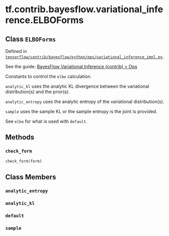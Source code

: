 <div itemscope itemtype="http://developers.google.com/ReferenceObject">
<meta itemprop="name" content="tf.contrib.bayesflow.variational_inference.ELBOForms" />
<meta itemprop="property" content="check_form"/>
<meta itemprop="property" content="analytic_entropy"/>
<meta itemprop="property" content="analytic_kl"/>
<meta itemprop="property" content="default"/>
<meta itemprop="property" content="sample"/>
</div>

# tf.contrib.bayesflow.variational_inference.ELBOForms

## Class `ELBOForms`





Defined in [`tensorflow/contrib/bayesflow/python/ops/variational_inference_impl.py`](https://www.tensorflow.org/code/tensorflow/contrib/bayesflow/python/ops/variational_inference_impl.py).

See the guide: [BayesFlow Variational Inference (contrib) > Ops](../../../../../../api_guides/python/contrib.bayesflow.variational_inference.md#Ops)

Constants to control the `elbo` calculation.

`analytic_kl` uses the analytic KL divergence between the
variational distribution(s) and the prior(s).

`analytic_entropy` uses the analytic entropy of the variational
distribution(s).

`sample` uses the sample KL or the sample entropy is the joint is provided.

See `elbo` for what is used with `default`.

## Methods

<h3 id="check_form"><code>check_form</code></h3>

``` python
check_form(form)
```





## Class Members

<h3 id="analytic_entropy"><code>analytic_entropy</code></h3>

<h3 id="analytic_kl"><code>analytic_kl</code></h3>

<h3 id="default"><code>default</code></h3>

<h3 id="sample"><code>sample</code></h3>

